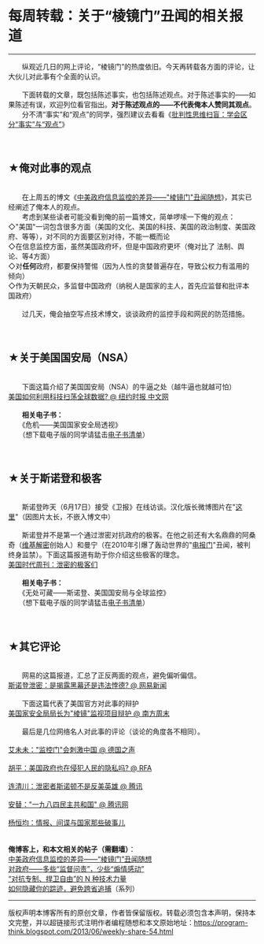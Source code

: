 # 每周转载：关于“棱镜门”丑闻的相关报道 

-----

<div class="post-body entry-content">
　　纵观近几日的网上评论，“棱镜门”的热度依旧。今天再转载各方面的评论，让大伙儿对此事有个全面的认识。<br/>
<br/>
　　下面转载的文章，既包括陈述事实，也包括陈述观点。对于陈述事实的——如果陈述有误，欢迎列位看官指出。<b>对于陈述观点的——不代表俺本人赞同其观点</b>。<br/>
　　分不清“事实”和“观点”的同学，强烈建议去看看《<a href="../../2013/05/difference-between-fact-and-opinion.md">批判性思维扫盲：学会区分“事实”与“观点”</a>》<a name="more"></a><br/>
<br/>
<br/>
<h2>★俺对此事的观点</h2><br/>
　　在上周五的博文《<a href="../../2013/06/usa-vs-china.md">中美政府信息监控的差异——"棱镜门"丑闻随想</a>》，其实已经阐述了俺本人的观点。<br/>
　　考虑到某些读者可能没看到俺的前一篇博文，简单啰嗦一下俺的观点：<br/>
◇"美国"一词包含很多方面（美国的文化、美国的科技、美国的政治制度、美国政府、等等），对不同的方面要区别对待，不能一概而论<br/>
◇在信息监控方面，虽然美国政府坏，但是中国政府更坏（俺对比了 法制、舆论、等4方面）<br/>
◇对<b>任何</b>政府，都要保持警惕（因为人性的贪婪普遍存在，导致公权力有滥用的倾向）<br/>
◇作为天朝民众，多监督中国政府（纳税人是国家的主人，首先应监督和批评本国政府）<br/>
<br/>
　　过几天，俺会抽空写点技术博文，谈谈政府的监控手段和网民的防范措施。<br/>
<br/>
<br/>
<h2>★关于美国国安局（NSA）</h2><br/>
　　下面这篇介绍了美国国安局（NSA）的牛逼之处（越牛逼也就越可怕）<br/>
<a href="https://cn.nytimes.com/usa/20130613/c13nsa/" rel="nofollow" target="_blank">美国如何利用科技扫荡全球数据? @ 纽约时报 中文网</a><br/>
<br/>
　　<b>相关电子书：</b><br/>
　　《危机——美国国家安全局透视》<br/>
　　（想下载电子版的同学请猛击<a href="https://github.com/programthink/books" target="_blank">电子书清单</a>）<br/>
<br/>
<br/>
<h2>★关于斯诺登和极客</h2><br/>
　　斯诺登昨天（6月17日）接受《卫报》在线访谈。汉化版长微博图片在"<a href="https://chinadigitaltimes.net/chinese/files/2013/06/70e11e0fjw1e5rqaiu9v8j20jq4lzb29.jpg" rel="nofollow" target="_blank">这里</a>"（因图片太长，不嵌入博文中）<br/>
<br/>
　　斯诺登并不是第一个通过泄密对抗政府的极客。在他之前还有大名鼎鼎的阿桑奇（<a href="https://zh.wikipedia.org/wiki/%E7%BB%B4%E5%9F%BA%E8%A7%A3%E5%AF%86" rel="nofollow" target="_blank">维基解密</a>创始人）和曼宁（在2010年引爆了轰动世界的"<a href="https://zh.wikipedia.org/wiki/%E7%BB%B4%E5%9F%BA%E8%A7%A3%E5%AF%86%E6%B3%84%E9%9C%B2%E7%BE%8E%E5%9B%BD%E5%A4%96%E4%BA%A4%E7%94%B5%E6%8A%A5%E4%BA%8B%E4%BB%B6" rel="nofollow" target="_blank">电报门</a>"丑闻，被判终身监禁）。下面这篇报道有助于你介绍这些极客的理念。<br/>
<a href="http://news.china.com.cn/live/2013-06/17/content_20583041.htm" rel="nofollow" target="_blank">美国时代周刊：泄密的极客们</a><br/>
<br/>
　　<b>相关电子书：</b><br/>
　　《无处可藏——斯诺登、美国国安局与全球监控》<br/>
　　（想下载电子版的同学请猛击<a href="https://github.com/programthink/books" target="_blank">电子书清单</a>）<br/>
<br/>
<br/>
<h2>★其它评论</h2><br/>
　　网易的这篇报道，汇总了正反两面的观点，避免偏听偏信。<br/>
<a href="http://view.163.com/special/reviews/snowden0614.html" rel="nofollow" target="_blank">斯诺登泄密：是揭露黑幕还是违法悖德? @ 网易新闻</a><br/>
<br/>
　　下面这篇代表了美国官方对此事的辩护<br/>
<a href="http://www.infzm.com/content/91452" rel="nofollow" target="_blank">美国家安全局局长为"棱镜"监视项目辩护 @ 南方周末</a><br/>
<br/>
　　最后是几位网络名人对此事的评论（谈论的角度各不相同）。<br/>
<br/>
<a href="http://www.dw.de/a-16876173" rel="nofollow" target="_blank">艾未未："监控门"会刺激中国 @ 德国之声</a><br/>
<br/>
<a href="https://www.rfa.org/mandarin/pinglun/huping/yinsi-06172013150841.html" rel="nofollow" target="_blank">胡平：美国政府也在侵犯人民的隐私吗? @ RFA</a><br/>
<br/>
<a href="http://dajia.qq.com/blog/218405017807604" rel="nofollow" target="_blank">连清川：泄密者斯诺顿不是反美英雄 @ 腾讯</a><br/>
<br/>
<a href="http://dajia.qq.com/blog/285915032728842" rel="nofollow" target="_blank">安替："一九八四民主共和国" @ 腾讯网</a><br/>
<br/>
<a href="http://yanghengjunbk.blog.163.com/blog/static/4596419320135169532604/" rel="nofollow" target="_blank">杨恒均：情报、间谍与国家那些破事儿</a><br/>
<br/>
<br/>
<b>俺博客上，和本文相关的帖子（需翻墙）</b>：<br/>
<a href="../../2013/06/usa-vs-china.md">中美政府信息监控的差异——“棱镜门”丑闻随想</a><br/>
<a href="../../2013/04/more-supervision-less-thankfulness.md">对政府——多些“监督问责”，少些“煽情感动”</a><br/>
<a href="../../2015/08/Technology-and-Freedom.md">“对抗专制、捍卫自由”的 N 种技术力量</a><br/>
<a href="../../2010/04/howto-cover-your-tracks-0.md">如何隐藏你的踪迹，避免跨省追捕</a>（系列）
</div>


------------------------------------------------

版权声明本博客所有的原创文章，作者皆保留版权。转载必须包含本声明，保持本文完整，并以超链接形式注明作者编程随想和本文原始地址：https://program-think.blogspot.com/2013/06/weekly-share-54.html
